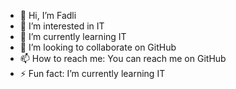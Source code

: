 - 👋 Hi, I’m Fadli
- 👀 I’m interested in IT
- 🌱 I’m currently learning IT
- 💞️ I’m looking to collaborate on GitHub
- 📫 How to reach me: You can reach me on GitHub
- ⚡ Fun fact: I’m currently learning IT

<!---
SAYA-FADLI/SAYA-FADLI is a ✨ special ✨ repository because its `README.md` (this file) appears on your GitHub profile.
You can click the Preview link to take a look at your changes.
--->
